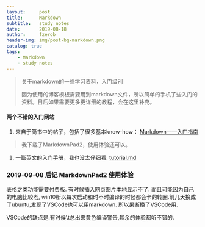 ```yaml
---
layout:     post
title:      Markdown
subtitle:   study notes
date:       2019-08-18
author:     fzerob
header-img: img/post-bg-markdown.png
catalog: true
tags:
    - Markdown
    - study notes
---
```


> 关于markdown的一些学习资料，入门级别
>
> 因为使用的博客模板需要用到markdown文件，所以简单的手机了些入门的资料。日后如果需要更多更详细的教程，会在这里补充。

#### 两个不错的入门网站

1) 来自于简书中的帖子，包括了很多基本know-how： [Markdown——入门指南](https://www.jianshu.com/p/1e402922ee32)

>我下载了MarkdownPad2，使用体验还可以。

1) 一篇英文的入门手册，我也没太仔细看: [tutorial.md](https://agea.github.io/tutorial.md/)

### 2019-09-08 后记 MarkdownPad2 使用体验

表格之类功能需要付费版. 有时候插入网页图片本地显示不了. 而且可能因为自己的电脑比较老, win10所以每次启动和时不时编译的时候都会卡的转圈.前几天换成了ubuntu,发现了VSCode也可以用markdown. 所以果断换了VSCode用.

VSCode的缺点是:有时候\t总出来黄色编译警告,其余的体验都听不错的.

